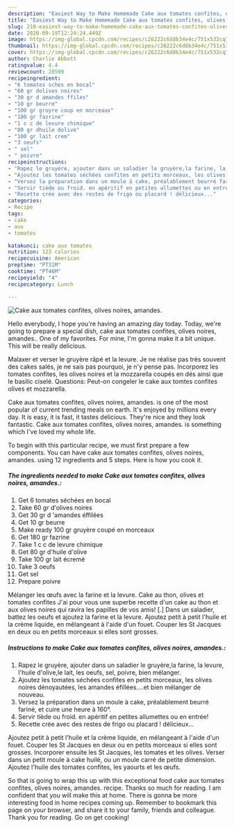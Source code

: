 ```yaml
---
description: "Easiest Way to Make Homemade Cake aux tomates confites, olives noires, amandes."
title: "Easiest Way to Make Homemade Cake aux tomates confites, olives noires, amandes."
slug: 210-easiest-way-to-make-homemade-cake-aux-tomates-confites-olives-noires-amandes
date: 2020-09-19T12:24:24.449Z
image: https://img-global.cpcdn.com/recipes/c26222c6d8b34e4c/751x532cq70/cake-aux-tomates-confites-olives-noires-amandes-photo-principale-de-la-recette.jpg
thumbnail: https://img-global.cpcdn.com/recipes/c26222c6d8b34e4c/751x532cq70/cake-aux-tomates-confites-olives-noires-amandes-photo-principale-de-la-recette.jpg
cover: https://img-global.cpcdn.com/recipes/c26222c6d8b34e4c/751x532cq70/cake-aux-tomates-confites-olives-noires-amandes-photo-principale-de-la-recette.jpg
author: Charlie Abbott
ratingvalue: 4.4
reviewcount: 28599
recipeingredient:
- "6 tomates sches en bocal"
- "60 gr dolives noires"
- "30 gr d amandes ffiles"
- "10 gr beurre"
- "100 gr gruyre coup en morceaux"
- "180 gr fazrine"
- "1 c c de levure chimique"
- "80 gr dhuile dolive"
- "100 gr lait crem"
- "3 oeufs"
- " sel"
- " poivre"
recipeinstructions:
- "Rapez le gruyère, ajouter dans un saladier le gruyère,la farine, la levure, l&#39;huile d&#39;olive,le lait, les oeufs, sel, poivre, bien mélanger."
- "Ajoutez les tomates séchées confites en petits morceaux, les olives noires dénoyautées, les amandes éfillées....et bien mélanger de nouveau."
- "Versez la préparation dans un moule à cake, préalablement beurré fariné, et cuire une heure à 160°."
- "Servir tiède ou froid. en apéritif en petites allumettes ou en entrée!"
- "Recette crée avec des restes de frigo ou placard ! délicieux..."
categories:
- Recipe
tags:
- cake
- aux
- tomates

katakunci: cake aux tomates 
nutrition: 123 calories
recipecuisine: American
preptime: "PT31M"
cooktime: "PT46M"
recipeyield: "4"
recipecategory: Lunch

---
```



![Cake aux tomates confites, olives noires, amandes.](https://img-global.cpcdn.com/recipes/c26222c6d8b34e4c/751x532cq70/cake-aux-tomates-confites-olives-noires-amandes-photo-principale-de-la-recette.jpg)

Hello everybody, I hope you're having an amazing day today. Today, we're going to prepare a special dish, cake aux tomates confites, olives noires, amandes.. One of my favorites. For mine, I'm gonna make it a bit unique. This will be really delicious.

Malaxer et verser le gruyère râpé et la levure. Je ne réalise pas très souvent des cakes salés, je ne sais pas pourquoi, je n&#39;y pense pas. Incorporez les tomates confites, les olives noires et la mozzarella coupés en dés ainsi que le basilic ciselé. Questions: Peut-on congeler le cake aux tomtes confites olives et mozzarella.

Cake aux tomates confites, olives noires, amandes. is one of the most popular of current trending meals on earth. It's enjoyed by millions every day. It is easy, it is fast, it tastes delicious. They're nice and they look fantastic. Cake aux tomates confites, olives noires, amandes. is something which I've loved my whole life.


To begin with this particular recipe, we must first prepare a few components. You can have cake aux tomates confites, olives noires, amandes. using 12 ingredients and 5 steps. Here is how you cook it.

<!--inarticleads1-->

##### The ingredients needed to make Cake aux tomates confites, olives noires, amandes.:

1. Get 6 tomates séchées en bocal
1. Take 60 gr d&#39;olives noires
1. Get 30 gr d &#39;amandes éffilées
1. Get 10 gr beurre
1. Make ready 100 gr gruyère coupé en morceaux
1. Get 180 gr fazrine
1. Take 1 c c de levure chimique
1. Get 80 gr d&#39;huile d&#39;olive
1. Take 100 gr lait écremé
1. Take 3 oeufs
1. Get  sel
1. Prepare  poivre


Mélanger les œufs avec la farine et la levure. Cake au thon, olives et tomates confites J&#39;ai pour vous une superbe recette d&#39;un cake au thon et aux olives noires qui ravira les papilles de vos amis! [.] Dans un saladier, battez les oeufs et ajoutez la farine et la levure. Ajoutez petit à petit l&#39;huile et la crème liquide, en mélangeant à l&#39;aide d&#39;un fouet. Couper les St Jacques en deux ou en petits morceaux si elles sont grosses. 

<!--inarticleads2-->

##### Instructions to make Cake aux tomates confites, olives noires, amandes.:

1. Rapez le gruyère, ajouter dans un saladier le gruyère,la farine, la levure, l&#39;huile d&#39;olive,le lait, les oeufs, sel, poivre, bien mélanger.
1. Ajoutez les tomates séchées confites en petits morceaux, les olives noires dénoyautées, les amandes éfillées....et bien mélanger de nouveau.
1. Versez la préparation dans un moule à cake, préalablement beurré fariné, et cuire une heure à 160°.
1. Servir tiède ou froid. en apéritif en petites allumettes ou en entrée!
1. Recette crée avec des restes de frigo ou placard ! délicieux...


Ajoutez petit à petit l&#39;huile et la crème liquide, en mélangeant à l&#39;aide d&#39;un fouet. Couper les St Jacques en deux ou en petits morceaux si elles sont grosses. Incorporer ensuite les St Jacques, les tomates et les olives. Verser dans un petit moule à cake huilé, ou un moule carré de petite dimension. Ajoutez l&#39;huile des tomates confites, les yaourts et les œufs. 

So that is going to wrap this up with this exceptional food cake aux tomates confites, olives noires, amandes. recipe. Thanks so much for reading. I am confident that you will make this at home. There is gonna be more interesting food in home recipes coming up. Remember to bookmark this page on your browser, and share it to your family, friends and colleague. Thank you for reading. Go on get cooking!
